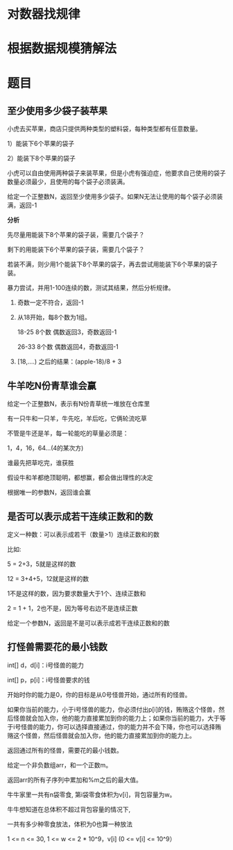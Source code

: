 # 对数器找规律



# 根据数据规模猜解法



# 题目

## 至少使用多少袋子装苹果

小虎去买苹果，商店只提供两种类型的塑料袋，每种类型都有任意数量。

1）能装下6个苹果的袋子

2）能装下8个苹果的袋子

小虎可以自由使用两种袋子来装苹果，但是小虎有强迫症，他要求自己使用的袋子数量必须最少，且使用的每个袋子必须装满。

给定一个正整数N，返回至少使用多少袋子。如果N无法让使用的每个袋子必须装满，返回-1

**分析**

先尽量用能装下8个苹果的袋子装，需要几个袋子？

剩下的用能装下6个苹果的袋子装，需要几个袋子？

若装不满，则少用1个能装下8个苹果的袋子，再去尝试用能装下6个苹果的袋子装。

暴力尝试，并用1-100连续的数，测试其结果，然后分析规律。

1. 奇数一定不符合，返回-1

2. 从18开始，每8个数为1组。

   18-25 8个数 偶数返回3，奇数返回-1

   26-33 8个数 偶数返回4，奇数返回-1

3. [18,....) 之后的结果：(apple-18)/8 + 3

## 牛羊吃N份青草谁会赢

给定一个正整数N，表示有N份青草统一堆放在仓库里

有一只牛和一只羊，牛先吃，羊后吃，它俩轮流吃草

不管是牛还是羊，每一轮能吃的草量必须是：

1，4，16，64…(4的某次方)                                                                                                                                                                                                                                                                                                                                                                                                                                                                                                                                                                                                                                                                                                                                                                                                                                                                                                                                                                                                                                                                                                                                                                                                                                                                                                                                                                                                                                                                                                                                                                                                                                                                                                                                                                                                                                                                                                                                                                                                                                                                                                                                                                                                                                                                                                                                                                                                                                                                                                                                                                                                                                                                                                                                                                                                                                                                                                                                                                                                                                                                                                             

谁最先把草吃完，谁获胜

假设牛和羊都绝顶聪明，都想赢，都会做出理性的决定

根据唯一的参数N，返回谁会赢



## 是否可以表示成若干连续正数和的数

定义一种数：可以表示成若干（数量>1）连续正数和的数

比如:

5 = 2+3，5就是这样的数

12 = 3+4+5，12就是这样的数

1不是这样的数，因为要求数量大于1个、连续正数和

2 = 1 + 1，2也不是，因为等号右边不是连续正数

给定一个参数N，返回是不是可以表示成若干连续正数和的数

## 打怪兽需要花的最小钱数

int[] d，d[i]：i号怪兽的能力

int[] p，p[i]：i号怪兽要求的钱

开始时你的能力是0，你的目标是从0号怪兽开始，通过所有的怪兽。

如果你当前的能力，小于i号怪兽的能力，你必须付出p[i]的钱，贿赂这个怪兽，然后怪兽就会加入你，他的能力直接累加到你的能力上；如果你当前的能力，大于等于i号怪兽的能力，你可以选择直接通过，你的能力并不会下降，你也可以选择贿赂这个怪兽，然后怪兽就会加入你，他的能力直接累加到你的能力上。

返回通过所有的怪兽，需要花的最小钱数。



给定一个非负数组arr，和一个正数m。

返回arr的所有子序列中累加和%m之后的最大值。



牛牛家里一共有n袋零食, 第i袋零食体积为v[i]，背包容量为w。

牛牛想知道在总体积不超过背包容量的情况下,

一共有多少种零食放法，体积为0也算一种放法

1 <= n <= 30, 1 <= w <= 2 * 10^9，v[i] (0 <= v[i] <= 10^9）